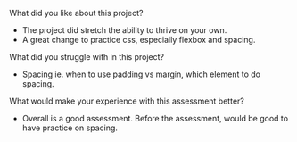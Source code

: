 What did you like about this project?

- The project did stretch the ability to thrive on your own.
- A great change to practice css, especially flexbox and spacing.

What did you struggle with in this project?

- Spacing 
ie. when to use padding vs margin, which element to do spacing.

What would make your experience with this assessment better?

- Overall is a good assessment. Before the assessment, would be good to have practice on spacing.